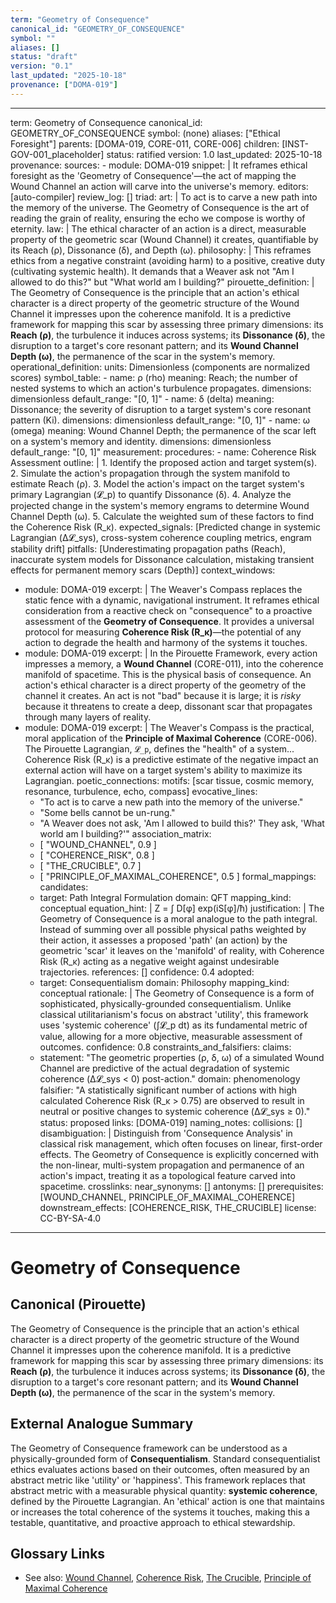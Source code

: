 ```yaml
---
term: "Geometry of Consequence"
canonical_id: "GEOMETRY_OF_CONSEQUENCE"
symbol: ""
aliases: []
status: "draft"
version: "0.1"
last_updated: "2025-10-18"
provenance: ["DOMA-019"]
---
```


---
term: Geometry of Consequence
canonical_id: GEOMETRY_OF_CONSEQUENCE
symbol: (none)
aliases: ["Ethical Foresight"]
parents: [DOMA-019, CORE-011, CORE-006]
children: [INST-GOV-001_placeholder]
status: ratified
version: 1.0
last_updated: 2025-10-18
provenance:
  sources:
    - module: DOMA-019
      snippet: |
        It reframes ethical foresight as the 'Geometry of Consequence'—the act of mapping the Wound Channel an action will carve into the universe's memory.
  editors: [auto-compiler]
  review_log: []
triad:
  art: |
    To act is to carve a new path into the memory of the universe. The Geometry of Consequence is the art of reading the grain of reality, ensuring the echo we compose is worthy of eternity.
  law: |
    The ethical character of an action is a direct, measurable property of the geometric scar (Wound Channel) it creates, quantifiable by its Reach (ρ), Dissonance (δ), and Depth (ω).
  philosophy: |
    This reframes ethics from a negative constraint (avoiding harm) to a positive, creative duty (cultivating systemic health). It demands that a Weaver ask not "Am I allowed to do this?" but "What world am I building?"
pirouette_definition: |
  The Geometry of Consequence is the principle that an action's ethical character is a direct property of the geometric structure of the Wound Channel it impresses upon the coherence manifold. It is a predictive framework for mapping this scar by assessing three primary dimensions: its **Reach (ρ)**, the turbulence it induces across systems; its **Dissonance (δ)**, the disruption to a target's core resonant pattern; and its **Wound Channel Depth (ω)**, the permanence of the scar in the system's memory.
operational_definition:
  units: Dimensionless (components are normalized scores)
  symbol_table:
    - name: ρ (rho)
      meaning: Reach; the number of nested systems to which an action's turbulence propagates.
      dimensions: dimensionless
      default_range: "[0, 1]"
    - name: δ (delta)
      meaning: Dissonance; the severity of disruption to a target system's core resonant pattern (Ki).
      dimensions: dimensionless
      default_range: "[0, 1]"
    - name: ω (omega)
      meaning: Wound Channel Depth; the permanence of the scar left on a system's memory and identity.
      dimensions: dimensionless
      default_range: "[0, 1]"
  measurement:
    procedures:
      - name: Coherence Risk Assessment
        outline: |
          1. Identify the proposed action and target system(s).
          2. Simulate the action's propagation through the system manifold to estimate Reach (ρ).
          3. Model the action's impact on the target system's primary Lagrangian (𝓛_p) to quantify Dissonance (δ).
          4. Analyze the projected change in the system's memory engrams to determine Wound Channel Depth (ω).
          5. Calculate the weighted sum of these factors to find the Coherence Risk (R_κ).
        expected_signals: [Predicted change in systemic Lagrangian (Δ𝓛_sys), cross-system coherence coupling metrics, engram stability drift]
        pitfalls: [Underestimating propagation paths (Reach), inaccurate system models for Dissonance calculation, mistaking transient effects for permanent memory scars (Depth)]
context_windows:
  - module: DOMA-019
    excerpt: |
      The Weaver's Compass replaces the static fence with a dynamic, navigational instrument. It reframes ethical consideration from a reactive check on "consequence" to a proactive assessment of the **Geometry of Consequence**. It provides a universal protocol for measuring **Coherence Risk (R_κ)**—the potential of any action to degrade the health and harmony of the systems it touches.
  - module: DOMA-019
    excerpt: |
      In the Pirouette Framework, every action impresses a memory, a **Wound Channel** (CORE-011), into the coherence manifold of spacetime. This is the physical basis of consequence. An action's ethical character is a direct property of the geometry of the channel it creates. An act is not "bad" because it is large; it is *risky* because it threatens to create a deep, dissonant scar that propagates through many layers of reality.
  - module: DOMA-019
    excerpt: |
      The Weaver's Compass is the practical, moral application of the **Principle of Maximal Coherence** (CORE-006). The Pirouette Lagrangian, `𝓛_p`, defines the "health" of a system... Coherence Risk (R_κ) is a predictive estimate of the negative impact an external action will have on a target system's ability to maximize its Lagrangian.
poetic_connections:
  motifs: [scar tissue, cosmic memory, resonance, turbulence, echo, compass]
  evocative_lines:
    - "To act is to carve a new path into the memory of the universe."
    - "Some bells cannot be un-rung."
    - "A Weaver does not ask, 'Am I allowed to build this?' They ask, 'What world am I building?'"
  association_matrix:
    - [ "WOUND_CHANNEL", 0.9 ]
    - [ "COHERENCE_RISK", 0.8 ]
    - [ "THE_CRUCIBLE", 0.7 ]
    - [ "PRINCIPLE_OF_MAXIMAL_COHERENCE", 0.5 ]
formal_mappings:
  candidates:
    - target: Path Integral Formulation
      domain: QFT
      mapping_kind: conceptual
      equation_hint: |
        Z = ∫ D[φ] exp(iS[φ]/ħ)
      justification: |
        The Geometry of Consequence is a moral analogue to the path integral. Instead of summing over all possible physical paths weighted by their action, it assesses a proposed 'path' (an action) by the geometric 'scar' it leaves on the 'manifold' of reality, with Coherence Risk (R_κ) acting as a negative weight against undesirable trajectories.
      references: []
      confidence: 0.4
  adopted:
    - target: Consequentialism
      domain: Philosophy
      mapping_kind: conceptual
      rationale: |
        The Geometry of Consequence is a form of sophisticated, physically-grounded consequentialism. Unlike classical utilitarianism's focus on abstract 'utility', this framework uses 'systemic coherence' (∫𝓛_p dt) as its fundamental metric of value, allowing for a more objective, measurable assessment of outcomes.
      confidence: 0.8
constraints_and_falsifiers:
  claims:
    - statement: "The geometric properties (ρ, δ, ω) of a simulated Wound Channel are predictive of the actual degradation of systemic coherence (Δ𝓛_sys < 0) post-action."
      domain: phenomenology
      falsifier: "A statistically significant number of actions with high calculated Coherence Risk (R_κ > 0.75) are observed to result in neutral or positive changes to systemic coherence (Δ𝓛_sys ≥ 0)."
      status: proposed
      links: [DOMA-019]
naming_notes:
  collisions: []
  disambiguation: |
    Distinguish from 'Consequence Analysis' in classical risk management, which often focuses on linear, first-order effects. The Geometry of Consequence is explicitly concerned with the non-linear, multi-system propagation and permanence of an action's impact, treating it as a topological feature carved into spacetime.
crosslinks:
  near_synonyms: []
  antonyms: []
  prerequisites: [WOUND_CHANNEL, PRINCIPLE_OF_MAXIMAL_COHERENCE]
  downstream_effects: [COHERENCE_RISK, THE_CRUCIBLE]
license: CC-BY-SA-4.0
---

# Geometry of Consequence

## Canonical (Pirouette)
The Geometry of Consequence is the principle that an action's ethical character is a direct property of the geometric structure of the Wound Channel it impresses upon the coherence manifold. It is a predictive framework for mapping this scar by assessing three primary dimensions: its **Reach (ρ)**, the turbulence it induces across systems; its **Dissonance (δ)**, the disruption to a target's core resonant pattern; and its **Wound Channel Depth (ω)**, the permanence of the scar in the system's memory.

## External Analogue Summary
The Geometry of Consequence framework can be understood as a physically-grounded form of **Consequentialism**. Standard consequentialist ethics evaluates actions based on their outcomes, often measured by an abstract metric like 'utility' or 'happiness'. This framework replaces that abstract metric with a measurable physical quantity: **systemic coherence**, defined by the Pirouette Lagrangian. An 'ethical' action is one that maintains or increases the total coherence of the systems it touches, making this a testable, quantitative, and proactive approach to ethical stewardship.

## Glossary Links
- See also: [Wound Channel](<./wound_channel.md>), [Coherence Risk](<./coherence_risk.md>), [The Crucible](<./the_crucible.md>), [Principle of Maximal Coherence](<./principle_of_maximal_coherence.md>)